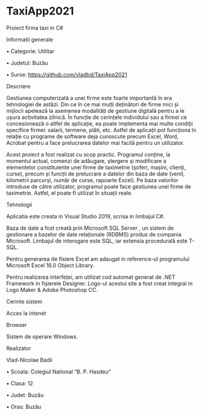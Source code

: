 # TaxiApp2021

Proiect firma taxi in C#


Informatii generale

•	Categorie: Utilitar

•	Judetul: Buzău

•	Surse:  https://github.com/vladbd/TaxiApp2021



Descriere

Gestiunea computerizată a unei firme este foarte importantă în era tehnologiei de astăzi. Din ce în ce mai mulți deținători de firme mici și mijlocii apelează la asemenea modalități de gestiune digitală pentru a le ușura activitatea zilnică. În funcție de cerințele individului sau a firmei ce concesionează o altfel de aplicație, ea poate implementa mai multe condiții specifice firmei: salarii, termene, plăti, etc. Astfel de aplicații pot funcționa în relație cu programe de software deja cunoscute precum Excel, Word, Acrobat pentru a face prelucrarea datelor mai facilă pentru un utilizator.

Acest proiect a fost realizat cu scop practic. Programul conține, la momentul actual, comenzi de adăugare, ștergere și modificare a elementelor constituiente unei firme de taximetrie (șoferi, mașini, clienți, curse), precum și funcții de prelucrare a datelor din baza de date (venit, kilometrii parcurși, număr de curse, rapoarte Excel). Pe baza valorilor introduse de către utilizator, programul poate face gestiunea unei firme de taximetrie. Astfel, el poate fi utilizat în situații reale.



Tehnologii

Aplicatia este creata in Visual Studio 2019, scrisa in limbajul C#.

Baza de date a fost creată  prin Microsoft SQL Server , un sistem de gestionare a bazelor de date relaționale (RDBMS) produs de compania Microsoft. Limbajul de interogare este SQL, iar extensia procedurală este T-SQL.

Pentru generarea de fisiere Excel am adaugat in reference-ul programului Microsoft Excel 16.0 Object Library.

Pentru realizarea interfeței, am utilizat cod automat generat de .NET Framework in fișierele Designer. Logo-ul acestui site a fost creat integral in Logo Maker & Adobe Photoshop CC.



Cerinte sistem

Acces la intenet

Browser

Sistem de operare Windows.


Realizator


Vlad-Nicolae Badii

•	Scoala: Colegiul National “B. P. Hasdeu”

•	Clasa: 12

•	Judet: Buzău

•	Oras: Buzău

